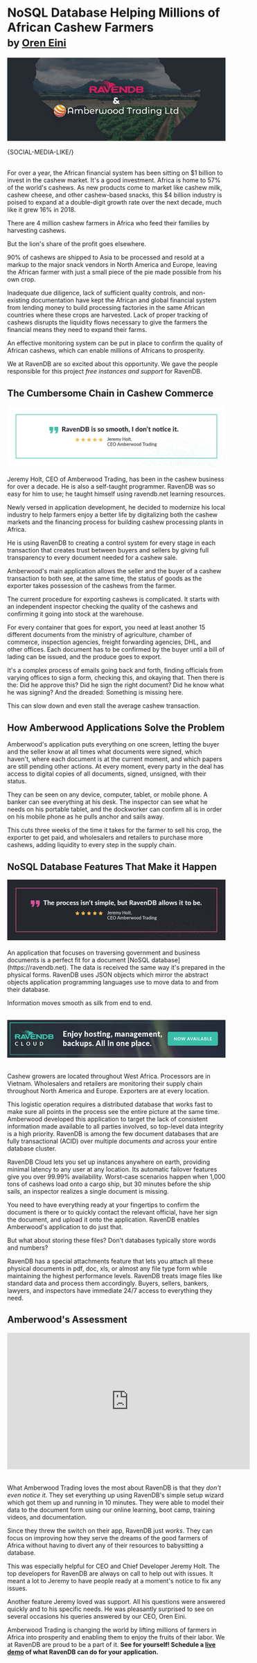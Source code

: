 # NoSQL Database Helping Millions of African Cashew Farmers <br/><small>by <a href="mailto:ayende@hibernatingrhinos.com">Oren Eini</a></small>

![NoSQL Database Helping Millions of African Cashew Farmers](images/ravendb-amberwood-help-millions-african-farmers.jpg)

{SOCIAL-MEDIA-LIKE/}

<br/>
For over a year, the African financial system has been sitting on $1 billion to invest in the cashew market. It's a good investment. Africa is home to 57% of the world's cashews. As new products come to market like cashew milk, cashew cheese, and other cashew-based snacks, this $4 billion industry is poised to expand at a double-digit growth rate over the next decade, much like it grew 16% in 2018.

There are 4 million cashew farmers in Africa who feed their families by harvesting cashews.

But the lion's share of the profit goes elsewhere.

90% of cashews are shipped to Asia to be processed and resold at a markup to the major snack vendors in North America and Europe, leaving the African farmer with just a small piece of the pie made possible from his own crop.

Inadequate due diligence, lack of sufficient quality controls, and non-existing documentation have kept the African and global financial system from lending money to build processing factories in the same African countries where these crops are harvested. Lack of proper tracking of cashews disrupts the liquidity flows necessary to give the farmers the financial means they need to expand their farms.

An effective monitoring system can be put in place to confirm the quality of African cashews, which can enable millions of Africans to prosperity.

We at RavenDB are so excited about this opportunity. We gave the people responsible for this project *free instances and support* for RavenDB.

## The Cumbersome Chain in Cashew Commerce
<div>
    <img src="images/amberwood-1.jpg" class="img-responsive m-0-auto" alt="RavenDB is so smooth, I don't notice it."/>
</div>
<br/>
Jeremy Holt, CEO of Amberwood Trading, has been in the cashew business for over a decade. He is also a self-taught programmer. RavenDB was so easy for him to use; he taught himself using ravendb.net learning resources.

Newly versed in application development, he decided to modernize his local industry to help farmers enjoy a better life by digitalizing both the cashew markets and the financing process for building cashew processing plants in Africa.

He is using RavenDB to creating a control system for every stage in each transaction that creates trust between buyers and sellers by giving full transparency to every document needed for a cashew sale.

Amberwood's main application allows the seller and the buyer of a cashew transaction to both see, at the same time, the status of goods as the exporter takes possession of the cashews from the farmer.

The current procedure for exporting cashews is complicated. It starts with an independent inspector checking the quality of the cashews and confirming it going into stock at the warehouse.

For every container that goes for export, you need at least another 15 different documents from the ministry of agriculture, chamber of commerce, inspection agencies, freight forwarding agencies, DHL, and other offices. Each document has to be confirmed by the buyer until a bill of lading can be issued, and the produce goes to export.

It's a complex process of emails going back and forth, finding officials from varying offices to sign a form, checking this, and okaying that. Then there is the: Did he approve this? Did he sign the right document? Did he know what he was signing? And the dreaded: Something is missing here.

This can slow down and even stall the average cashew transaction.

## How Amberwood Applications Solve the Problem

Amberwood's application puts everything on one screen, letting the buyer and the seller know at all times what documents were signed, which haven't, where each document is at the current moment, and which papers are still pending other actions. At every moment, every party in the deal has access to digital copies of all documents, signed, unsigned, with their status.

They can be seen on any device, computer, tablet, or mobile phone. A banker can see everything at his desk. The inspector can see what he needs on his portable tablet, and the dockworker can confirm all is in order on his mobile phone as he pulls anchor and sails away.

This cuts three weeks of the time it takes for the farmer to sell his crop, the exporter to get paid, and wholesalers and retailers to purchase more cashews, adding liquidity to every step in the supply chain.

## NoSQL Database Features That Make it Happen
<div>
    <img src="images/amberwood-2.jpg" class="img-responsive m-0-auto" alt="The process isn't simple, but RavenDB allows it to be."/>
</div>
<br/>
An application that focuses on traversing government and business documents is a perfect fit for a document [NoSQL database](https://ravendb.net). The data is received the same way it's prepared in the physical forms. RavenDB uses JSON objects which mirror the abstract objects application programming languages use to move data to and from their database.

Information moves smooth as silk from end to end.<br/>
<br/>
<div>
    <a href="https://cloud.ravendb.net"><img src="images/ravendb-cloud.png" class="img-responsive m-0-auto" alt="RavenDB Cloud"/></a>
</div>
<br/>

Cashew growers are located throughout West Africa. Processors are in Vietnam. Wholesalers and retailers are monitoring their supply chain throughout North America and Europe. Exporters are at every location.

This logistic operation requires a distributed database that works fast to make sure all points in the process see the entire picture at the same time. Amberwood developed this application to target the lack of consistent information made available to all parties involved, so top-level data integrity is a high priority. RavenDB is among the few document databases that are fully transactional (ACID) over multiple documents *and* across your entire database cluster.

RavenDB Cloud lets you set up instances anywhere on earth, providing minimal latency to any user at any location. Its automatic failover features give you over 99.99% availability. Worst-case scenarios happen when 1,000 tons of cashews load onto a cargo ship, but 30 minutes before the ship sails, an inspector realizes a single document is missing.

You need to have everything ready at your fingertips to confirm the document is there or to quickly contact the relevant official, have her sign the document, and upload it onto the application. RavenDB enables Amberwood's application to do just that.

But what about storing these files? Don't databases typically store words and numbers?

RavenDB has a special attachments feature that lets you attach all these physical documents in pdf, doc, xls, or almost any file type form while maintaining the highest performance levels. RavenDB treats image files like standard data and process them accordingly. Buyers, sellers, bankers, lawyers, and inspectors have immediate 24/7 access to everything they need.

## Amberwood's Assessment

<div class="text-center"><iframe width="560" height="315" src="https://www.youtube.com/embed/eGycOvRxHg8?start=127" frameborder="0" allow="accelerometer; autoplay; encrypted-media; gyroscope; picture-in-picture" allowfullscreen></iframe></div><br/>

What Amberwood Trading loves the most about RavenDB is that they *don't even notice it*. They set everything up using RavenDB's simple setup wizard which got them up and running in 10 minutes. They were able to model their data to the document form using our online learning, boot camp, training videos, and documentation.

Since they threw the switch on their app, RavenDB just *works*. They can focus on improving how they serve the dreams of the good farmers of Africa without having to divert any of their resources to babysitting a database.

This was especially helpful for CEO and Chief Developer Jeremy Holt. The top developers for RavenDB are always on call to help out with issues. It meant a lot to Jeremy to have people ready at a moment's notice to fix any issues.

Another feature Jeremy loved was support. All his questions were answered quickly and to his specific needs. He was pleasantly surprised to see on several occasions his queries answered by our CEO, Oren Eini.

Amberwood Trading is changing the world by lifting millions of farmers in Africa into prosperity and enabling them to enjoy the fruits of their labor. We at RavenDB are proud to be a part of it. **See for yourself! Schedule a [live demo](https://ravendb.net/live-demo) of what RavenDB can do for your application.**

